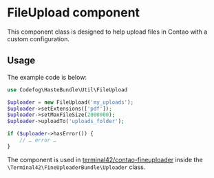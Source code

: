 # FileUpload component

This component class is designed to help upload files in Contao with a custom configuration. 


## Usage

The example code is below:

```php
use Codefog\HasteBundle\Util\FileUpload

$uploader = new FileUpload('my_uploads');
$uploader->setExtensions(['pdf']);
$uploader->setMaxFileSize(2000000);
$uploader->uploadTo('uploads_folder');

if ($uploader->hasError()) {
    // … error …
}
```

The component is used in [terminal42/contao-fineuploader](https://github.com/terminal42/contao-fineuploader) inside
the `\Terminal42\FineUploaderBundle\Uploader` class. 
